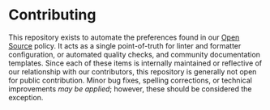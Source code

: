 # Contributing

This repository exists to automate the preferences found in our [Open Source](https://github.com/Wall-Brew-Co/open-source#preferences) policy.
It acts as a single point-of-truth for linter and formatter configuration, or automated quality checks, and community documentation templates.
Since each of these items is internally maintained or reflective of our relationship with our contributors, this repository is generally not open for public contribution.
Minor bug fixes, spelling corrections, or technical improvements _may be applied_; however, these should be considered the exception.
